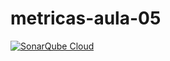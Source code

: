 # metricas-aula-05

[![SonarQube Cloud](https://sonarcloud.io/images/project_badges/sonarcloud-light.svg)](https://sonarcloud.io/summary/new_code?id=JoaoPalmasBR_metricas-aula-05)
